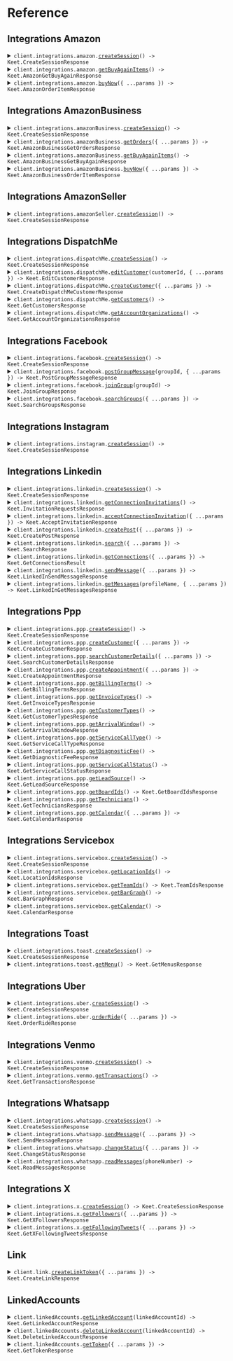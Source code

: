 # Reference

## Integrations Amazon

<details><summary><code>client.integrations.amazon.<a href="/src/api/resources/integrations/resources/amazon/client/Client.ts">createSession</a>() -> Keet.CreateSessionResponse</code></summary>
<dl>
<dd>

#### 📝 Description

<dl>
<dd>

<dl>
<dd>

Create a Amazon session that you can connect to via playwright. See [this link](/overview/integrations/custom-automations) for more info.

</dd>
</dl>
</dd>
</dl>

#### 🔌 Usage

<dl>
<dd>

<dl>
<dd>

```typescript
await client.integrations.amazon.createSession();
```

</dd>
</dl>
</dd>
</dl>

#### ⚙️ Parameters

<dl>
<dd>

<dl>
<dd>

**requestOptions:** `Amazon.RequestOptions`

</dd>
</dl>
</dd>
</dl>

</dd>
</dl>
</details>

<details><summary><code>client.integrations.amazon.<a href="/src/api/resources/integrations/resources/amazon/client/Client.ts">getBuyAgainItems</a>() -> Keet.AmazonGetBuyAgainResponse</code></summary>
<dl>
<dd>

#### 📝 Description

<dl>
<dd>

<dl>
<dd>

Get a list of products that you can buy again or have purchased before.

</dd>
</dl>
</dd>
</dl>

#### 🔌 Usage

<dl>
<dd>

<dl>
<dd>

```typescript
await client.integrations.amazon.getBuyAgainItems();
```

</dd>
</dl>
</dd>
</dl>

#### ⚙️ Parameters

<dl>
<dd>

<dl>
<dd>

**requestOptions:** `Amazon.RequestOptions`

</dd>
</dl>
</dd>
</dl>

</dd>
</dl>
</details>

<details><summary><code>client.integrations.amazon.<a href="/src/api/resources/integrations/resources/amazon/client/Client.ts">buyNow</a>({ ...params }) -> Keet.AmazonOrderItemResponse</code></summary>
<dl>
<dd>

#### 📝 Description

<dl>
<dd>

<dl>
<dd>

Order an item. **The end user must have a default address and payment method set**. Either ASIN or a valid amazon url to the item must be present. If both are present, the ASIN will be used.

</dd>
</dl>
</dd>
</dl>

#### 🔌 Usage

<dl>
<dd>

<dl>
<dd>

```typescript
await client.integrations.amazon.buyNow({
    asin: "string",
    itemUrl: "string",
});
```

</dd>
</dl>
</dd>
</dl>

#### ⚙️ Parameters

<dl>
<dd>

<dl>
<dd>

**request:** `Keet.integrations.OrderAmazonItem`

</dd>
</dl>

<dl>
<dd>

**requestOptions:** `Amazon.RequestOptions`

</dd>
</dl>
</dd>
</dl>

</dd>
</dl>
</details>

## Integrations AmazonBusiness

<details><summary><code>client.integrations.amazonBusiness.<a href="/src/api/resources/integrations/resources/amazonBusiness/client/Client.ts">createSession</a>() -> Keet.CreateSessionResponse</code></summary>
<dl>
<dd>

#### 📝 Description

<dl>
<dd>

<dl>
<dd>

Create a Amazon business session that you can connect to via playwright. See [this link](/overview/integrations/custom-automations) for more info.

</dd>
</dl>
</dd>
</dl>

#### 🔌 Usage

<dl>
<dd>

<dl>
<dd>

```typescript
await client.integrations.amazonBusiness.createSession();
```

</dd>
</dl>
</dd>
</dl>

#### ⚙️ Parameters

<dl>
<dd>

<dl>
<dd>

**requestOptions:** `AmazonBusiness.RequestOptions`

</dd>
</dl>
</dd>
</dl>

</dd>
</dl>
</details>

<details><summary><code>client.integrations.amazonBusiness.<a href="/src/api/resources/integrations/resources/amazonBusiness/client/Client.ts">getOrders</a>({ ...params }) -> Keet.AmazonBusinessGetOrdersResponse</code></summary>
<dl>
<dd>

#### 📝 Description

<dl>
<dd>

<dl>
<dd>

Get your Amazon Business orders. The default timespan is 30 days and default startIndex is 0.

</dd>
</dl>
</dd>
</dl>

#### 🔌 Usage

<dl>
<dd>

<dl>
<dd>

```typescript
await client.integrations.amazonBusiness.getOrders({
    timespan: Keet.OrdersTimespan.ThirtyDays,
    limit: 1,
    startIndex: 1,
});
```

</dd>
</dl>
</dd>
</dl>

#### ⚙️ Parameters

<dl>
<dd>

<dl>
<dd>

**request:** `Keet.integrations.GetOrdersRequest`

</dd>
</dl>

<dl>
<dd>

**requestOptions:** `AmazonBusiness.RequestOptions`

</dd>
</dl>
</dd>
</dl>

</dd>
</dl>
</details>

<details><summary><code>client.integrations.amazonBusiness.<a href="/src/api/resources/integrations/resources/amazonBusiness/client/Client.ts">getBuyAgainItems</a>() -> Keet.AmazonBusinessGetBuyAgainResponse</code></summary>
<dl>
<dd>

#### 📝 Description

<dl>
<dd>

<dl>
<dd>

Get a list of products that you can buy again or have purchased before.

</dd>
</dl>
</dd>
</dl>

#### 🔌 Usage

<dl>
<dd>

<dl>
<dd>

```typescript
await client.integrations.amazonBusiness.getBuyAgainItems();
```

</dd>
</dl>
</dd>
</dl>

#### ⚙️ Parameters

<dl>
<dd>

<dl>
<dd>

**requestOptions:** `AmazonBusiness.RequestOptions`

</dd>
</dl>
</dd>
</dl>

</dd>
</dl>
</details>

<details><summary><code>client.integrations.amazonBusiness.<a href="/src/api/resources/integrations/resources/amazonBusiness/client/Client.ts">buyNow</a>({ ...params }) -> Keet.AmazonBusinessOrderItemResponse</code></summary>
<dl>
<dd>

#### 📝 Description

<dl>
<dd>

<dl>
<dd>

Order an item. **The end user must have a default address and payment method set**. Either ASIN or a valid amazon url to the item must be present. If both are present, the ASIN will be used.

</dd>
</dl>
</dd>
</dl>

#### 🔌 Usage

<dl>
<dd>

<dl>
<dd>

```typescript
await client.integrations.amazonBusiness.buyNow({
    itemUrl: "string",
    asin: "string",
});
```

</dd>
</dl>
</dd>
</dl>

#### ⚙️ Parameters

<dl>
<dd>

<dl>
<dd>

**request:** `Keet.integrations.OrderItem`

</dd>
</dl>

<dl>
<dd>

**requestOptions:** `AmazonBusiness.RequestOptions`

</dd>
</dl>
</dd>
</dl>

</dd>
</dl>
</details>

## Integrations AmazonSeller

<details><summary><code>client.integrations.amazonSeller.<a href="/src/api/resources/integrations/resources/amazonSeller/client/Client.ts">createSession</a>() -> Keet.CreateSessionResponse</code></summary>
<dl>
<dd>

#### 📝 Description

<dl>
<dd>

<dl>
<dd>

Create a Amazon Seller session that you can connect to via playwright. See [this link](/overview/integrations/custom-automations) for more info.

</dd>
</dl>
</dd>
</dl>

#### 🔌 Usage

<dl>
<dd>

<dl>
<dd>

```typescript
await client.integrations.amazonSeller.createSession();
```

</dd>
</dl>
</dd>
</dl>

#### ⚙️ Parameters

<dl>
<dd>

<dl>
<dd>

**requestOptions:** `AmazonSeller.RequestOptions`

</dd>
</dl>
</dd>
</dl>

</dd>
</dl>
</details>

## Integrations DispatchMe

<details><summary><code>client.integrations.dispatchMe.<a href="/src/api/resources/integrations/resources/dispatchMe/client/Client.ts">createSession</a>() -> Keet.CreateSessionResponse</code></summary>
<dl>
<dd>

#### 📝 Description

<dl>
<dd>

<dl>
<dd>

Create a Dispatch Me session that you can connect to via playwright. See [this link](/overview/integrations/custom-automations) for more info.

</dd>
</dl>
</dd>
</dl>

#### 🔌 Usage

<dl>
<dd>

<dl>
<dd>

```typescript
await client.integrations.dispatchMe.createSession();
```

</dd>
</dl>
</dd>
</dl>

#### ⚙️ Parameters

<dl>
<dd>

<dl>
<dd>

**requestOptions:** `DispatchMe.RequestOptions`

</dd>
</dl>
</dd>
</dl>

</dd>
</dl>
</details>

<details><summary><code>client.integrations.dispatchMe.<a href="/src/api/resources/integrations/resources/dispatchMe/client/Client.ts">editCustomer</a>(customerId, { ...params }) -> Keet.EditCustomerResponse</code></summary>
<dl>
<dd>

#### 🔌 Usage

<dl>
<dd>

<dl>
<dd>

```typescript
await client.integrations.dispatchMe.editCustomer("string", {
    customer: {
        firstName: "string",
        lastName: "string",
        organizationId: "string",
        companyName: "string",
        billingAddress: {
            street1: "string",
            street2: "string",
            city: "string",
            state: "string",
            postalCode: "string",
            district: "string",
            county: "string",
            country: "string",
            formattedAddress: "string",
            timezone: "string",
            latitude: 1.1,
            longitude: 1.1,
        },
        homeAddress: {
            street1: "string",
            street2: "string",
            city: "string",
            state: "string",
            postalCode: "string",
            district: "string",
            county: "string",
            country: "string",
            formattedAddress: "string",
            timezone: "string",
            latitude: 1.1,
            longitude: 1.1,
        },
        email: "string",
        notes: "string",
        phoneNumbers: [
            {
                primary: true,
                number: "string",
            },
        ],
        labels: ["string"],
    },
});
```

</dd>
</dl>
</dd>
</dl>

#### ⚙️ Parameters

<dl>
<dd>

<dl>
<dd>

**customerId:** `string`

</dd>
</dl>

<dl>
<dd>

**request:** `Keet.integrations.EditCustomer`

</dd>
</dl>

<dl>
<dd>

**requestOptions:** `DispatchMe.RequestOptions`

</dd>
</dl>
</dd>
</dl>

</dd>
</dl>
</details>

<details><summary><code>client.integrations.dispatchMe.<a href="/src/api/resources/integrations/resources/dispatchMe/client/Client.ts">createCustomer</a>({ ...params }) -> Keet.CreateDispatchMeCustomerResponse</code></summary>
<dl>
<dd>

#### 🔌 Usage

<dl>
<dd>

<dl>
<dd>

```typescript
await client.integrations.dispatchMe.createCustomer({
    customer: {
        firstName: "string",
        lastName: "string",
        organizationId: "string",
        companyName: "string",
        billingAddress: {
            street1: "string",
            street2: "string",
            city: "string",
            state: "string",
            postalCode: "string",
            district: "string",
            county: "string",
            country: "string",
            formattedAddress: "string",
            timezone: "string",
            latitude: 1.1,
            longitude: 1.1,
        },
        homeAddress: {
            street1: "string",
            street2: "string",
            city: "string",
            state: "string",
            postalCode: "string",
            district: "string",
            county: "string",
            country: "string",
            formattedAddress: "string",
            timezone: "string",
            latitude: 1.1,
            longitude: 1.1,
        },
        email: "string",
        notes: "string",
        phoneNumbers: [
            {
                primary: true,
                number: "string",
            },
        ],
        labels: ["string"],
    },
});
```

</dd>
</dl>
</dd>
</dl>

#### ⚙️ Parameters

<dl>
<dd>

<dl>
<dd>

**request:** `Keet.integrations.CreateCustomer`

</dd>
</dl>

<dl>
<dd>

**requestOptions:** `DispatchMe.RequestOptions`

</dd>
</dl>
</dd>
</dl>

</dd>
</dl>
</details>

<details><summary><code>client.integrations.dispatchMe.<a href="/src/api/resources/integrations/resources/dispatchMe/client/Client.ts">getCustomers</a>() -> Keet.GetCustomersResponse</code></summary>
<dl>
<dd>

#### 🔌 Usage

<dl>
<dd>

<dl>
<dd>

```typescript
await client.integrations.dispatchMe.getCustomers();
```

</dd>
</dl>
</dd>
</dl>

#### ⚙️ Parameters

<dl>
<dd>

<dl>
<dd>

**requestOptions:** `DispatchMe.RequestOptions`

</dd>
</dl>
</dd>
</dl>

</dd>
</dl>
</details>

<details><summary><code>client.integrations.dispatchMe.<a href="/src/api/resources/integrations/resources/dispatchMe/client/Client.ts">getAccountOrganizations</a>() -> Keet.GetAccountOrganizationsResponse</code></summary>
<dl>
<dd>

#### 🔌 Usage

<dl>
<dd>

<dl>
<dd>

```typescript
await client.integrations.dispatchMe.getAccountOrganizations();
```

</dd>
</dl>
</dd>
</dl>

#### ⚙️ Parameters

<dl>
<dd>

<dl>
<dd>

**requestOptions:** `DispatchMe.RequestOptions`

</dd>
</dl>
</dd>
</dl>

</dd>
</dl>
</details>

## Integrations Facebook

<details><summary><code>client.integrations.facebook.<a href="/src/api/resources/integrations/resources/facebook/client/Client.ts">createSession</a>() -> Keet.CreateSessionResponse</code></summary>
<dl>
<dd>

#### 📝 Description

<dl>
<dd>

<dl>
<dd>

Create a Facebook session that you can connect to via playwright. See [this link](/overview/integrations/custom-automations) for more info.

</dd>
</dl>
</dd>
</dl>

#### 🔌 Usage

<dl>
<dd>

<dl>
<dd>

```typescript
await client.integrations.facebook.createSession();
```

</dd>
</dl>
</dd>
</dl>

#### ⚙️ Parameters

<dl>
<dd>

<dl>
<dd>

**requestOptions:** `Facebook.RequestOptions`

</dd>
</dl>
</dd>
</dl>

</dd>
</dl>
</details>

<details><summary><code>client.integrations.facebook.<a href="/src/api/resources/integrations/resources/facebook/client/Client.ts">postGroupMessage</a>(groupId, { ...params }) -> Keet.PostGroupMessageResponse</code></summary>
<dl>
<dd>

#### 📝 Description

<dl>
<dd>

<dl>
<dd>

Post a message to a group

</dd>
</dl>
</dd>
</dl>

#### 🔌 Usage

<dl>
<dd>

<dl>
<dd>

```typescript
await client.integrations.facebook.postGroupMessage("string", {
    message: "string",
});
```

</dd>
</dl>
</dd>
</dl>

#### ⚙️ Parameters

<dl>
<dd>

<dl>
<dd>

**groupId:** `string`

</dd>
</dl>

<dl>
<dd>

**request:** `Keet.integrations.PostGroupMessage`

</dd>
</dl>

<dl>
<dd>

**requestOptions:** `Facebook.RequestOptions`

</dd>
</dl>
</dd>
</dl>

</dd>
</dl>
</details>

<details><summary><code>client.integrations.facebook.<a href="/src/api/resources/integrations/resources/facebook/client/Client.ts">joinGroup</a>(groupId) -> Keet.JoinGroupResponse</code></summary>
<dl>
<dd>

#### 📝 Description

<dl>
<dd>

<dl>
<dd>

Join a group

</dd>
</dl>
</dd>
</dl>

#### 🔌 Usage

<dl>
<dd>

<dl>
<dd>

```typescript
await client.integrations.facebook.joinGroup("string");
```

</dd>
</dl>
</dd>
</dl>

#### ⚙️ Parameters

<dl>
<dd>

<dl>
<dd>

**groupId:** `string`

</dd>
</dl>

<dl>
<dd>

**requestOptions:** `Facebook.RequestOptions`

</dd>
</dl>
</dd>
</dl>

</dd>
</dl>
</details>

<details><summary><code>client.integrations.facebook.<a href="/src/api/resources/integrations/resources/facebook/client/Client.ts">searchGroups</a>({ ...params }) -> Keet.SearchGroupsResponse</code></summary>
<dl>
<dd>

#### 📝 Description

<dl>
<dd>

<dl>
<dd>

Search for groups

</dd>
</dl>
</dd>
</dl>

#### 🔌 Usage

<dl>
<dd>

<dl>
<dd>

```typescript
await client.integrations.facebook.searchGroups({
    query: "string",
});
```

</dd>
</dl>
</dd>
</dl>

#### ⚙️ Parameters

<dl>
<dd>

<dl>
<dd>

**request:** `Keet.integrations.SearchGroups`

</dd>
</dl>

<dl>
<dd>

**requestOptions:** `Facebook.RequestOptions`

</dd>
</dl>
</dd>
</dl>

</dd>
</dl>
</details>

## Integrations Instagram

<details><summary><code>client.integrations.instagram.<a href="/src/api/resources/integrations/resources/instagram/client/Client.ts">createSession</a>() -> Keet.CreateSessionResponse</code></summary>
<dl>
<dd>

#### 📝 Description

<dl>
<dd>

<dl>
<dd>

Create a Instagram session that you can connect to via playwright. See [this link](/overview/integrations/custom-automations) for more info.

</dd>
</dl>
</dd>
</dl>

#### 🔌 Usage

<dl>
<dd>

<dl>
<dd>

```typescript
await client.integrations.instagram.createSession();
```

</dd>
</dl>
</dd>
</dl>

#### ⚙️ Parameters

<dl>
<dd>

<dl>
<dd>

**requestOptions:** `Instagram.RequestOptions`

</dd>
</dl>
</dd>
</dl>

</dd>
</dl>
</details>

## Integrations Linkedin

<details><summary><code>client.integrations.linkedin.<a href="/src/api/resources/integrations/resources/linkedin/client/Client.ts">createSession</a>() -> Keet.CreateSessionResponse</code></summary>
<dl>
<dd>

#### 📝 Description

<dl>
<dd>

<dl>
<dd>

Create a LinkedIn session that you can connect to via playwright. See [this link](/overview/integrations/custom-automations) for more info.

</dd>
</dl>
</dd>
</dl>

#### 🔌 Usage

<dl>
<dd>

<dl>
<dd>

```typescript
await client.integrations.linkedin.createSession();
```

</dd>
</dl>
</dd>
</dl>

#### ⚙️ Parameters

<dl>
<dd>

<dl>
<dd>

**requestOptions:** `Linkedin.RequestOptions`

</dd>
</dl>
</dd>
</dl>

</dd>
</dl>
</details>

<details><summary><code>client.integrations.linkedin.<a href="/src/api/resources/integrations/resources/linkedin/client/Client.ts">getConnectionInvitations</a>() -> Keet.InvitationRequestsResponse</code></summary>
<dl>
<dd>

#### 📝 Description

<dl>
<dd>

<dl>
<dd>

Get your the list of pending LinkedIn connection requests.

</dd>
</dl>
</dd>
</dl>

#### 🔌 Usage

<dl>
<dd>

<dl>
<dd>

```typescript
await client.integrations.linkedin.getConnectionInvitations();
```

</dd>
</dl>
</dd>
</dl>

#### ⚙️ Parameters

<dl>
<dd>

<dl>
<dd>

**requestOptions:** `Linkedin.RequestOptions`

</dd>
</dl>
</dd>
</dl>

</dd>
</dl>
</details>

<details><summary><code>client.integrations.linkedin.<a href="/src/api/resources/integrations/resources/linkedin/client/Client.ts">acceptConnectionInvitation</a>({ ...params }) -> Keet.AcceptInvitationResponse</code></summary>
<dl>
<dd>

#### 📝 Description

<dl>
<dd>

<dl>
<dd>

Accept a LinkedIn connection invitation

</dd>
</dl>
</dd>
</dl>

#### 🔌 Usage

<dl>
<dd>

<dl>
<dd>

```typescript
await client.integrations.linkedin.acceptConnectionInvitation({
    profileUrl: "string",
});
```

</dd>
</dl>
</dd>
</dl>

#### ⚙️ Parameters

<dl>
<dd>

<dl>
<dd>

**request:** `Keet.integrations.AcceptConnectionInvitation`

</dd>
</dl>

<dl>
<dd>

**requestOptions:** `Linkedin.RequestOptions`

</dd>
</dl>
</dd>
</dl>

</dd>
</dl>
</details>

<details><summary><code>client.integrations.linkedin.<a href="/src/api/resources/integrations/resources/linkedin/client/Client.ts">createPost</a>({ ...params }) -> Keet.CreatePostResponse</code></summary>
<dl>
<dd>

#### 📝 Description

<dl>
<dd>

<dl>
<dd>

Create a new LinkedIn post

</dd>
</dl>
</dd>
</dl>

#### 🔌 Usage

<dl>
<dd>

<dl>
<dd>

```typescript
await client.integrations.linkedin.createPost({
    content: "string",
});
```

</dd>
</dl>
</dd>
</dl>

#### ⚙️ Parameters

<dl>
<dd>

<dl>
<dd>

**request:** `Keet.integrations.CreatePost`

</dd>
</dl>

<dl>
<dd>

**requestOptions:** `Linkedin.RequestOptions`

</dd>
</dl>
</dd>
</dl>

</dd>
</dl>
</details>

<details><summary><code>client.integrations.linkedin.<a href="/src/api/resources/integrations/resources/linkedin/client/Client.ts">search</a>({ ...params }) -> Keet.SearchResponse</code></summary>
<dl>
<dd>

#### 📝 Description

<dl>
<dd>

<dl>
<dd>

Search for people on LinkedIn

</dd>
</dl>
</dd>
</dl>

#### 🔌 Usage

<dl>
<dd>

<dl>
<dd>

```typescript
await client.integrations.linkedin.search({
    firstName: "string",
    lastName: "string",
    limit: "string",
});
```

</dd>
</dl>
</dd>
</dl>

#### ⚙️ Parameters

<dl>
<dd>

<dl>
<dd>

**request:** `Keet.integrations.Search`

</dd>
</dl>

<dl>
<dd>

**requestOptions:** `Linkedin.RequestOptions`

</dd>
</dl>
</dd>
</dl>

</dd>
</dl>
</details>

<details><summary><code>client.integrations.linkedin.<a href="/src/api/resources/integrations/resources/linkedin/client/Client.ts">getConnections</a>({ ...params }) -> Keet.GetConnectionsResult</code></summary>
<dl>
<dd>

#### 📝 Description

<dl>
<dd>

<dl>
<dd>

Get your LinkedIn connections

</dd>
</dl>
</dd>
</dl>

#### 🔌 Usage

<dl>
<dd>

<dl>
<dd>

```typescript
await client.integrations.linkedin.getConnections({
    limit: "string",
    offset: "string",
});
```

</dd>
</dl>
</dd>
</dl>

#### ⚙️ Parameters

<dl>
<dd>

<dl>
<dd>

**request:** `Keet.integrations.GetConnections`

</dd>
</dl>

<dl>
<dd>

**requestOptions:** `Linkedin.RequestOptions`

</dd>
</dl>
</dd>
</dl>

</dd>
</dl>
</details>

<details><summary><code>client.integrations.linkedin.<a href="/src/api/resources/integrations/resources/linkedin/client/Client.ts">sendMessage</a>({ ...params }) -> Keet.LinkedInSendMessageResponse</code></summary>
<dl>
<dd>

#### 📝 Description

<dl>
<dd>

<dl>
<dd>

Send a LinkedIn message

</dd>
</dl>
</dd>
</dl>

#### 🔌 Usage

<dl>
<dd>

<dl>
<dd>

```typescript
await client.integrations.linkedin.sendMessage({
    to: "string",
    content: "string",
});
```

</dd>
</dl>
</dd>
</dl>

#### ⚙️ Parameters

<dl>
<dd>

<dl>
<dd>

**request:** `Keet.integrations.SendMessage`

</dd>
</dl>

<dl>
<dd>

**requestOptions:** `Linkedin.RequestOptions`

</dd>
</dl>
</dd>
</dl>

</dd>
</dl>
</details>

<details><summary><code>client.integrations.linkedin.<a href="/src/api/resources/integrations/resources/linkedin/client/Client.ts">getMessages</a>(profileName, { ...params }) -> Keet.LinkedInGetMessagesResponse</code></summary>
<dl>
<dd>

#### 📝 Description

<dl>
<dd>

<dl>
<dd>

Get your LinkedIn messages

</dd>
</dl>
</dd>
</dl>

#### 🔌 Usage

<dl>
<dd>

<dl>
<dd>

```typescript
await client.integrations.linkedin.getMessages("string", {
    limit: "string",
});
```

</dd>
</dl>
</dd>
</dl>

#### ⚙️ Parameters

<dl>
<dd>

<dl>
<dd>

**profileName:** `string` — The profile name of the person to get the messages from. For example for the account with the url "https://www.linkedin.com/in/zacharyashen/" the profile name would be "zacharyashen"

</dd>
</dl>

<dl>
<dd>

**request:** `Keet.integrations.GetMessages`

</dd>
</dl>

<dl>
<dd>

**requestOptions:** `Linkedin.RequestOptions`

</dd>
</dl>
</dd>
</dl>

</dd>
</dl>
</details>

## Integrations Ppp

<details><summary><code>client.integrations.ppp.<a href="/src/api/resources/integrations/resources/ppp/client/Client.ts">createSession</a>() -> Keet.CreateSessionResponse</code></summary>
<dl>
<dd>

#### 📝 Description

<dl>
<dd>

<dl>
<dd>

Create a perfect pricing session that you can connect to via playwright. See [this link](/overview/integrations/custom-automations) for more info.

</dd>
</dl>
</dd>
</dl>

#### 🔌 Usage

<dl>
<dd>

<dl>
<dd>

```typescript
await client.integrations.ppp.createSession();
```

</dd>
</dl>
</dd>
</dl>

#### ⚙️ Parameters

<dl>
<dd>

<dl>
<dd>

**requestOptions:** `Ppp.RequestOptions`

</dd>
</dl>
</dd>
</dl>

</dd>
</dl>
</details>

<details><summary><code>client.integrations.ppp.<a href="/src/api/resources/integrations/resources/ppp/client/Client.ts">createCustomer</a>({ ...params }) -> Keet.CreateCustomerResponse</code></summary>
<dl>
<dd>

#### 📝 Description

<dl>
<dd>

<dl>
<dd>

Create a perfect pricing customer

</dd>
</dl>
</dd>
</dl>

#### 🔌 Usage

<dl>
<dd>

<dl>
<dd>

```typescript
await client.integrations.ppp.createCustomer({
    firstName: "string",
    lastName: "string",
    companyName: "string",
    primaryPhoneType: Keet.PhoneType.Home,
    primaryPhone: "string",
    primaryPhoneLabel: "string",
    primaryEmailType: Keet.EmailType.Work,
    primaryEmail: "string",
    commPreferences: Keet.CommPreferences.None,
    billingTerm: "string",
    leadSource: "string",
    customerType: "string",
    comments: "string",
    invoiceType: "string",
    billingLocationName: "string",
    billingStreet1: "string",
    billingStreet2: "string",
    billingCity: "string",
    billingState: "string",
    billingZip: "string",
    billingComments: "string",
    primaryLocationName: "string",
    primaryStreet1: "string",
    primaryStreet2: "string",
    primaryCity: "string",
    primaryState: "string",
    primaryZip: "string",
    salesTax: "string",
    primaryComments: "string",
});
```

</dd>
</dl>
</dd>
</dl>

#### ⚙️ Parameters

<dl>
<dd>

<dl>
<dd>

**request:** `Keet.Customer`

</dd>
</dl>

<dl>
<dd>

**requestOptions:** `Ppp.RequestOptions`

</dd>
</dl>
</dd>
</dl>

</dd>
</dl>
</details>

<details><summary><code>client.integrations.ppp.<a href="/src/api/resources/integrations/resources/ppp/client/Client.ts">searchCustomerDetails</a>({ ...params }) -> Keet.SearchCustomerDetailsResponse</code></summary>
<dl>
<dd>

#### 📝 Description

<dl>
<dd>

<dl>
<dd>

Search for perfect pricing customer

</dd>
</dl>
</dd>
</dl>

#### 🔌 Usage

<dl>
<dd>

<dl>
<dd>

```typescript
await client.integrations.ppp.searchCustomerDetails({
    firstName: "string",
    lastName: "string",
});
```

</dd>
</dl>
</dd>
</dl>

#### ⚙️ Parameters

<dl>
<dd>

<dl>
<dd>

**request:** `Keet.integrations.SearchCustomer`

</dd>
</dl>

<dl>
<dd>

**requestOptions:** `Ppp.RequestOptions`

</dd>
</dl>
</dd>
</dl>

</dd>
</dl>
</details>

<details><summary><code>client.integrations.ppp.<a href="/src/api/resources/integrations/resources/ppp/client/Client.ts">createAppointment</a>({ ...params }) -> Keet.CreateAppointmentResponse</code></summary>
<dl>
<dd>

#### 📝 Description

<dl>
<dd>

<dl>
<dd>

Create a perfect pricing appointment

</dd>
</dl>
</dd>
</dl>

#### 🔌 Usage

<dl>
<dd>

<dl>
<dd>

```typescript
await client.integrations.ppp.createAppointment({
    firstName: "string",
    lastName: "string",
    serviceCallRequest: {
        locationContactInfoId: "string",
        appointmentType: Keet.AppointmentType.Scheduled,
        openServiceCallDate: "string",
        serviceCallTypeId: 1,
        hours: "string",
        minutes: "string",
        arrivalWindow: "string",
        diagnosticFee: 1.1,
        serviceCallStatus: "string",
        leadSourceId: 1,
        poNumber: "string",
        description: "string",
        notes: "string",
        datepicker1: "string",
        dispatchBoardId: 1,
        callTypeId: "string",
        startTime: "string",
        endTime: "string",
        date: "string",
        technicianId: 1,
        sendEmail: 1,
        doNotEmail: 1,
        arrivalWindowId: 1,
        id: "string",
        newCustomer: 1,
        customerFirstName: "string",
        customerLastName: "string",
        customerCompanyName: "string",
        customerFullName: "string",
        newServiceCallDefLeadSourId: 1,
        appointmentSaveFrom: "string",
        selectedMultiTechSameCall: [
            {
                techId: "string",
                startTime: "string",
                endTime: "string",
            },
        ],
        primaryOpenCallTech: "string",
        selectedMultiTechSameCallOrNot: Keet.MultiTechOrNot.AddNewTechnician,
        isMultipleTech: "string",
        isPrimaryTechId: 1,
        isPrimaryTech: "string",
        isSecondaryServiceCallData: 1,
    },
});
```

</dd>
</dl>
</dd>
</dl>

#### ⚙️ Parameters

<dl>
<dd>

<dl>
<dd>

**request:** `Keet.integrations.CreateAppointment`

</dd>
</dl>

<dl>
<dd>

**requestOptions:** `Ppp.RequestOptions`

</dd>
</dl>
</dd>
</dl>

</dd>
</dl>
</details>

<details><summary><code>client.integrations.ppp.<a href="/src/api/resources/integrations/resources/ppp/client/Client.ts">getBillingTerms</a>() -> Keet.GetBillingTermsResponse</code></summary>
<dl>
<dd>

#### 📝 Description

<dl>
<dd>

<dl>
<dd>

Get perfect pricing billing terms

</dd>
</dl>
</dd>
</dl>

#### 🔌 Usage

<dl>
<dd>

<dl>
<dd>

```typescript
await client.integrations.ppp.getBillingTerms();
```

</dd>
</dl>
</dd>
</dl>

#### ⚙️ Parameters

<dl>
<dd>

<dl>
<dd>

**requestOptions:** `Ppp.RequestOptions`

</dd>
</dl>
</dd>
</dl>

</dd>
</dl>
</details>

<details><summary><code>client.integrations.ppp.<a href="/src/api/resources/integrations/resources/ppp/client/Client.ts">getInvoiceTypes</a>() -> Keet.GetInvoiceTypesResponse</code></summary>
<dl>
<dd>

#### 📝 Description

<dl>
<dd>

<dl>
<dd>

Get perfect pricing invoice types

</dd>
</dl>
</dd>
</dl>

#### 🔌 Usage

<dl>
<dd>

<dl>
<dd>

```typescript
await client.integrations.ppp.getInvoiceTypes();
```

</dd>
</dl>
</dd>
</dl>

#### ⚙️ Parameters

<dl>
<dd>

<dl>
<dd>

**requestOptions:** `Ppp.RequestOptions`

</dd>
</dl>
</dd>
</dl>

</dd>
</dl>
</details>

<details><summary><code>client.integrations.ppp.<a href="/src/api/resources/integrations/resources/ppp/client/Client.ts">getCustomerTypes</a>() -> Keet.GetCustomerTypesResponse</code></summary>
<dl>
<dd>

#### 📝 Description

<dl>
<dd>

<dl>
<dd>

Get perfect pricing customer types

</dd>
</dl>
</dd>
</dl>

#### 🔌 Usage

<dl>
<dd>

<dl>
<dd>

```typescript
await client.integrations.ppp.getCustomerTypes();
```

</dd>
</dl>
</dd>
</dl>

#### ⚙️ Parameters

<dl>
<dd>

<dl>
<dd>

**requestOptions:** `Ppp.RequestOptions`

</dd>
</dl>
</dd>
</dl>

</dd>
</dl>
</details>

<details><summary><code>client.integrations.ppp.<a href="/src/api/resources/integrations/resources/ppp/client/Client.ts">getArrivalWindow</a>() -> Keet.GetArrivalWindowResponse</code></summary>
<dl>
<dd>

#### 📝 Description

<dl>
<dd>

<dl>
<dd>

Get perfect pricing arrival window

</dd>
</dl>
</dd>
</dl>

#### 🔌 Usage

<dl>
<dd>

<dl>
<dd>

```typescript
await client.integrations.ppp.getArrivalWindow();
```

</dd>
</dl>
</dd>
</dl>

#### ⚙️ Parameters

<dl>
<dd>

<dl>
<dd>

**requestOptions:** `Ppp.RequestOptions`

</dd>
</dl>
</dd>
</dl>

</dd>
</dl>
</details>

<details><summary><code>client.integrations.ppp.<a href="/src/api/resources/integrations/resources/ppp/client/Client.ts">getServiceCallType</a>() -> Keet.GetServiceCallTypeResponse</code></summary>
<dl>
<dd>

#### 📝 Description

<dl>
<dd>

<dl>
<dd>

Get perfect pricing service call type

</dd>
</dl>
</dd>
</dl>

#### 🔌 Usage

<dl>
<dd>

<dl>
<dd>

```typescript
await client.integrations.ppp.getServiceCallType();
```

</dd>
</dl>
</dd>
</dl>

#### ⚙️ Parameters

<dl>
<dd>

<dl>
<dd>

**requestOptions:** `Ppp.RequestOptions`

</dd>
</dl>
</dd>
</dl>

</dd>
</dl>
</details>

<details><summary><code>client.integrations.ppp.<a href="/src/api/resources/integrations/resources/ppp/client/Client.ts">getDiagnosticFee</a>() -> Keet.GetDiagnosticFeeResponse</code></summary>
<dl>
<dd>

#### 📝 Description

<dl>
<dd>

<dl>
<dd>

Get perfect pricing diagnostic fee

</dd>
</dl>
</dd>
</dl>

#### 🔌 Usage

<dl>
<dd>

<dl>
<dd>

```typescript
await client.integrations.ppp.getDiagnosticFee();
```

</dd>
</dl>
</dd>
</dl>

#### ⚙️ Parameters

<dl>
<dd>

<dl>
<dd>

**requestOptions:** `Ppp.RequestOptions`

</dd>
</dl>
</dd>
</dl>

</dd>
</dl>
</details>

<details><summary><code>client.integrations.ppp.<a href="/src/api/resources/integrations/resources/ppp/client/Client.ts">getServiceCallStatus</a>() -> Keet.GetServiceCallStatusResponse</code></summary>
<dl>
<dd>

#### 📝 Description

<dl>
<dd>

<dl>
<dd>

Get perfect pricing service call status

</dd>
</dl>
</dd>
</dl>

#### 🔌 Usage

<dl>
<dd>

<dl>
<dd>

```typescript
await client.integrations.ppp.getServiceCallStatus();
```

</dd>
</dl>
</dd>
</dl>

#### ⚙️ Parameters

<dl>
<dd>

<dl>
<dd>

**requestOptions:** `Ppp.RequestOptions`

</dd>
</dl>
</dd>
</dl>

</dd>
</dl>
</details>

<details><summary><code>client.integrations.ppp.<a href="/src/api/resources/integrations/resources/ppp/client/Client.ts">getLeadSource</a>() -> Keet.GetLeadSourceResponse</code></summary>
<dl>
<dd>

#### 📝 Description

<dl>
<dd>

<dl>
<dd>

Get perfect pricing lead source

</dd>
</dl>
</dd>
</dl>

#### 🔌 Usage

<dl>
<dd>

<dl>
<dd>

```typescript
await client.integrations.ppp.getLeadSource();
```

</dd>
</dl>
</dd>
</dl>

#### ⚙️ Parameters

<dl>
<dd>

<dl>
<dd>

**requestOptions:** `Ppp.RequestOptions`

</dd>
</dl>
</dd>
</dl>

</dd>
</dl>
</details>

<details><summary><code>client.integrations.ppp.<a href="/src/api/resources/integrations/resources/ppp/client/Client.ts">getBoardIds</a>() -> Keet.GetBoardIdsResponse</code></summary>
<dl>
<dd>

#### 📝 Description

<dl>
<dd>

<dl>
<dd>

Get perfect pricing board ids

</dd>
</dl>
</dd>
</dl>

#### 🔌 Usage

<dl>
<dd>

<dl>
<dd>

```typescript
await client.integrations.ppp.getBoardIds();
```

</dd>
</dl>
</dd>
</dl>

#### ⚙️ Parameters

<dl>
<dd>

<dl>
<dd>

**requestOptions:** `Ppp.RequestOptions`

</dd>
</dl>
</dd>
</dl>

</dd>
</dl>
</details>

<details><summary><code>client.integrations.ppp.<a href="/src/api/resources/integrations/resources/ppp/client/Client.ts">getTechnicians</a>() -> Keet.GetTechniciansResponse</code></summary>
<dl>
<dd>

#### 📝 Description

<dl>
<dd>

<dl>
<dd>

Get perfect pricing technicians

</dd>
</dl>
</dd>
</dl>

#### 🔌 Usage

<dl>
<dd>

<dl>
<dd>

```typescript
await client.integrations.ppp.getTechnicians();
```

</dd>
</dl>
</dd>
</dl>

#### ⚙️ Parameters

<dl>
<dd>

<dl>
<dd>

**requestOptions:** `Ppp.RequestOptions`

</dd>
</dl>
</dd>
</dl>

</dd>
</dl>
</details>

<details><summary><code>client.integrations.ppp.<a href="/src/api/resources/integrations/resources/ppp/client/Client.ts">getCalendar</a>({ ...params }) -> Keet.GetCalendarResponse</code></summary>
<dl>
<dd>

#### 📝 Description

<dl>
<dd>

<dl>
<dd>

Get perfect pricing calendar

</dd>
</dl>
</dd>
</dl>

#### 🔌 Usage

<dl>
<dd>

<dl>
<dd>

```typescript
await client.integrations.ppp.getCalendar({
    boardId: "string",
    calendarId: "string",
});
```

</dd>
</dl>
</dd>
</dl>

#### ⚙️ Parameters

<dl>
<dd>

<dl>
<dd>

**request:** `Keet.integrations.GetCalendar`

</dd>
</dl>

<dl>
<dd>

**requestOptions:** `Ppp.RequestOptions`

</dd>
</dl>
</dd>
</dl>

</dd>
</dl>
</details>

## Integrations Servicebox

<details><summary><code>client.integrations.servicebox.<a href="/src/api/resources/integrations/resources/servicebox/client/Client.ts">createSession</a>() -> Keet.CreateSessionResponse</code></summary>
<dl>
<dd>

#### 📝 Description

<dl>
<dd>

<dl>
<dd>

Create a Service Box session that you can connect to via playwright. See [this link](/overview/integrations/custom-automations) for more info.

</dd>
</dl>
</dd>
</dl>

#### 🔌 Usage

<dl>
<dd>

<dl>
<dd>

```typescript
await client.integrations.servicebox.createSession();
```

</dd>
</dl>
</dd>
</dl>

#### ⚙️ Parameters

<dl>
<dd>

<dl>
<dd>

**requestOptions:** `Servicebox.RequestOptions`

</dd>
</dl>
</dd>
</dl>

</dd>
</dl>
</details>

<details><summary><code>client.integrations.servicebox.<a href="/src/api/resources/integrations/resources/servicebox/client/Client.ts">getLocationIds</a>() -> Keet.LocationIdsResponse</code></summary>
<dl>
<dd>

#### 📝 Description

<dl>
<dd>

<dl>
<dd>

Get the list of locations associated with this account

</dd>
</dl>
</dd>
</dl>

#### 🔌 Usage

<dl>
<dd>

<dl>
<dd>

```typescript
await client.integrations.servicebox.getLocationIds();
```

</dd>
</dl>
</dd>
</dl>

#### ⚙️ Parameters

<dl>
<dd>

<dl>
<dd>

**requestOptions:** `Servicebox.RequestOptions`

</dd>
</dl>
</dd>
</dl>

</dd>
</dl>
</details>

<details><summary><code>client.integrations.servicebox.<a href="/src/api/resources/integrations/resources/servicebox/client/Client.ts">getTeamIds</a>() -> Keet.TeamIdsResponse</code></summary>
<dl>
<dd>

#### 📝 Description

<dl>
<dd>

<dl>
<dd>

Get the list of teams associated with this account

</dd>
</dl>
</dd>
</dl>

#### 🔌 Usage

<dl>
<dd>

<dl>
<dd>

```typescript
await client.integrations.servicebox.getTeamIds();
```

</dd>
</dl>
</dd>
</dl>

#### ⚙️ Parameters

<dl>
<dd>

<dl>
<dd>

**requestOptions:** `Servicebox.RequestOptions`

</dd>
</dl>
</dd>
</dl>

</dd>
</dl>
</details>

<details><summary><code>client.integrations.servicebox.<a href="/src/api/resources/integrations/resources/servicebox/client/Client.ts">getBarGraph</a>() -> Keet.BarGraphResponse</code></summary>
<dl>
<dd>

#### 📝 Description

<dl>
<dd>

<dl>
<dd>

Get a bar graph of the number of events in each location

</dd>
</dl>
</dd>
</dl>

#### 🔌 Usage

<dl>
<dd>

<dl>
<dd>

```typescript
await client.integrations.servicebox.getBarGraph();
```

</dd>
</dl>
</dd>
</dl>

#### ⚙️ Parameters

<dl>
<dd>

<dl>
<dd>

**requestOptions:** `Servicebox.RequestOptions`

</dd>
</dl>
</dd>
</dl>

</dd>
</dl>
</details>

<details><summary><code>client.integrations.servicebox.<a href="/src/api/resources/integrations/resources/servicebox/client/Client.ts">getCalendar</a>() -> Keet.CalendarResponse</code></summary>
<dl>
<dd>

#### 📝 Description

<dl>
<dd>

<dl>
<dd>

Get the calendar

</dd>
</dl>
</dd>
</dl>

#### 🔌 Usage

<dl>
<dd>

<dl>
<dd>

```typescript
await client.integrations.servicebox.getCalendar();
```

</dd>
</dl>
</dd>
</dl>

#### ⚙️ Parameters

<dl>
<dd>

<dl>
<dd>

**requestOptions:** `Servicebox.RequestOptions`

</dd>
</dl>
</dd>
</dl>

</dd>
</dl>
</details>

## Integrations Toast

<details><summary><code>client.integrations.toast.<a href="/src/api/resources/integrations/resources/toast/client/Client.ts">createSession</a>() -> Keet.CreateSessionResponse</code></summary>
<dl>
<dd>

#### 📝 Description

<dl>
<dd>

<dl>
<dd>

Create a Toast session that you can connect to via playwright. See [this link](/overview/integrations/custom-automations) for more info.

</dd>
</dl>
</dd>
</dl>

#### 🔌 Usage

<dl>
<dd>

<dl>
<dd>

```typescript
await client.integrations.toast.createSession();
```

</dd>
</dl>
</dd>
</dl>

#### ⚙️ Parameters

<dl>
<dd>

<dl>
<dd>

**requestOptions:** `Toast.RequestOptions`

</dd>
</dl>
</dd>
</dl>

</dd>
</dl>
</details>

<details><summary><code>client.integrations.toast.<a href="/src/api/resources/integrations/resources/toast/client/Client.ts">getMenu</a>() -> Keet.GetMenusResponse</code></summary>
<dl>
<dd>

#### 🔌 Usage

<dl>
<dd>

<dl>
<dd>

```typescript
await client.integrations.toast.getMenu();
```

</dd>
</dl>
</dd>
</dl>

#### ⚙️ Parameters

<dl>
<dd>

<dl>
<dd>

**requestOptions:** `Toast.RequestOptions`

</dd>
</dl>
</dd>
</dl>

</dd>
</dl>
</details>

## Integrations Uber

<details><summary><code>client.integrations.uber.<a href="/src/api/resources/integrations/resources/uber/client/Client.ts">createSession</a>() -> Keet.CreateSessionResponse</code></summary>
<dl>
<dd>

#### 📝 Description

<dl>
<dd>

<dl>
<dd>

Create a Uber session that you can connect to via playwright. See [this link](/overview/integrations/custom-automations) for more info.

</dd>
</dl>
</dd>
</dl>

#### 🔌 Usage

<dl>
<dd>

<dl>
<dd>

```typescript
await client.integrations.uber.createSession();
```

</dd>
</dl>
</dd>
</dl>

#### ⚙️ Parameters

<dl>
<dd>

<dl>
<dd>

**requestOptions:** `Uber.RequestOptions`

</dd>
</dl>
</dd>
</dl>

</dd>
</dl>
</details>

<details><summary><code>client.integrations.uber.<a href="/src/api/resources/integrations/resources/uber/client/Client.ts">orderRide</a>({ ...params }) -> Keet.OrderRideResponse</code></summary>
<dl>
<dd>

#### 🔌 Usage

<dl>
<dd>

<dl>
<dd>

```typescript
await client.integrations.uber.orderRide({
    origin: {
        addressLine1: "string",
        addressLine2: "string",
    },
    destination: {
        addressLine1: "string",
        addressLine2: "string",
    },
    carType: Keet.UberCarTypes.UberX,
});
```

</dd>
</dl>
</dd>
</dl>

#### ⚙️ Parameters

<dl>
<dd>

<dl>
<dd>

**request:** `Keet.integrations.OrderRide`

</dd>
</dl>

<dl>
<dd>

**requestOptions:** `Uber.RequestOptions`

</dd>
</dl>
</dd>
</dl>

</dd>
</dl>
</details>

## Integrations Venmo

<details><summary><code>client.integrations.venmo.<a href="/src/api/resources/integrations/resources/venmo/client/Client.ts">createSession</a>() -> Keet.CreateSessionResponse</code></summary>
<dl>
<dd>

#### 📝 Description

<dl>
<dd>

<dl>
<dd>

Create a Venmo session that you can connect to via playwright. See [this link](/overview/integrations/custom-automations) for more info.

</dd>
</dl>
</dd>
</dl>

#### 🔌 Usage

<dl>
<dd>

<dl>
<dd>

```typescript
await client.integrations.venmo.createSession();
```

</dd>
</dl>
</dd>
</dl>

#### ⚙️ Parameters

<dl>
<dd>

<dl>
<dd>

**requestOptions:** `Venmo.RequestOptions`

</dd>
</dl>
</dd>
</dl>

</dd>
</dl>
</details>

<details><summary><code>client.integrations.venmo.<a href="/src/api/resources/integrations/resources/venmo/client/Client.ts">getTransactions</a>() -> Keet.GetTransactionsResponse</code></summary>
<dl>
<dd>

#### 🔌 Usage

<dl>
<dd>

<dl>
<dd>

```typescript
await client.integrations.venmo.getTransactions();
```

</dd>
</dl>
</dd>
</dl>

#### ⚙️ Parameters

<dl>
<dd>

<dl>
<dd>

**requestOptions:** `Venmo.RequestOptions`

</dd>
</dl>
</dd>
</dl>

</dd>
</dl>
</details>

## Integrations Whatsapp

<details><summary><code>client.integrations.whatsapp.<a href="/src/api/resources/integrations/resources/whatsapp/client/Client.ts">createSession</a>() -> Keet.CreateSessionResponse</code></summary>
<dl>
<dd>

#### 📝 Description

<dl>
<dd>

<dl>
<dd>

Create a WhatsApp session that you can connect to via playwright. See [this link](/overview/integrations/custom-automations) for more info.

</dd>
</dl>
</dd>
</dl>

#### 🔌 Usage

<dl>
<dd>

<dl>
<dd>

```typescript
await client.integrations.whatsapp.createSession();
```

</dd>
</dl>
</dd>
</dl>

#### ⚙️ Parameters

<dl>
<dd>

<dl>
<dd>

**requestOptions:** `Whatsapp.RequestOptions`

</dd>
</dl>
</dd>
</dl>

</dd>
</dl>
</details>

<details><summary><code>client.integrations.whatsapp.<a href="/src/api/resources/integrations/resources/whatsapp/client/Client.ts">sendMessage</a>({ ...params }) -> Keet.SendMessageResponse</code></summary>
<dl>
<dd>

#### 📝 Description

<dl>
<dd>

<dl>
<dd>

Send a message to a WhatsApp number.

</dd>
</dl>
</dd>
</dl>

#### 🔌 Usage

<dl>
<dd>

<dl>
<dd>

```typescript
await client.integrations.whatsapp.sendMessage({
    to: "string",
    message: "string",
});
```

</dd>
</dl>
</dd>
</dl>

#### ⚙️ Parameters

<dl>
<dd>

<dl>
<dd>

**request:** `Keet.integrations.SendMessageRequest`

</dd>
</dl>

<dl>
<dd>

**requestOptions:** `Whatsapp.RequestOptions`

</dd>
</dl>
</dd>
</dl>

</dd>
</dl>
</details>

<details><summary><code>client.integrations.whatsapp.<a href="/src/api/resources/integrations/resources/whatsapp/client/Client.ts">changeStatus</a>({ ...params }) -> Keet.ChangeStatusResponse</code></summary>
<dl>
<dd>

#### 📝 Description

<dl>
<dd>

<dl>
<dd>

Change the status on WhatsApp. Text only supported

</dd>
</dl>
</dd>
</dl>

#### 🔌 Usage

<dl>
<dd>

<dl>
<dd>

```typescript
await client.integrations.whatsapp.changeStatus({
    statusMessage: "string",
});
```

</dd>
</dl>
</dd>
</dl>

#### ⚙️ Parameters

<dl>
<dd>

<dl>
<dd>

**request:** `Keet.integrations.ChangeStatusRequest`

</dd>
</dl>

<dl>
<dd>

**requestOptions:** `Whatsapp.RequestOptions`

</dd>
</dl>
</dd>
</dl>

</dd>
</dl>
</details>

<details><summary><code>client.integrations.whatsapp.<a href="/src/api/resources/integrations/resources/whatsapp/client/Client.ts">readMessages</a>(phoneNumber) -> Keet.ReadMessagesResponse</code></summary>
<dl>
<dd>

#### 📝 Description

<dl>
<dd>

<dl>
<dd>

Read messages from WhatsApp

</dd>
</dl>
</dd>
</dl>

#### 🔌 Usage

<dl>
<dd>

<dl>
<dd>

```typescript
await client.integrations.whatsapp.readMessages("string");
```

</dd>
</dl>
</dd>
</dl>

#### ⚙️ Parameters

<dl>
<dd>

<dl>
<dd>

**phoneNumber:** `string`

</dd>
</dl>

<dl>
<dd>

**requestOptions:** `Whatsapp.RequestOptions`

</dd>
</dl>
</dd>
</dl>

</dd>
</dl>
</details>

## Integrations X

<details><summary><code>client.integrations.x.<a href="/src/api/resources/integrations/resources/x/client/Client.ts">createSession</a>() -> Keet.CreateSessionResponse</code></summary>
<dl>
<dd>

#### 📝 Description

<dl>
<dd>

<dl>
<dd>

Create a X session that you can connect to via playwright. See [this link](/overview/integrations/custom-automations) for more info.

</dd>
</dl>
</dd>
</dl>

#### 🔌 Usage

<dl>
<dd>

<dl>
<dd>

```typescript
await client.integrations.x.createSession();
```

</dd>
</dl>
</dd>
</dl>

#### ⚙️ Parameters

<dl>
<dd>

<dl>
<dd>

**requestOptions:** `X.RequestOptions`

</dd>
</dl>
</dd>
</dl>

</dd>
</dl>
</details>

<details><summary><code>client.integrations.x.<a href="/src/api/resources/integrations/resources/x/client/Client.ts">getFollowers</a>({ ...params }) -> Keet.GetXFollowersResponse</code></summary>
<dl>
<dd>

#### 📝 Description

<dl>
<dd>

<dl>
<dd>

Get the list of followers associated with this account

</dd>
</dl>
</dd>
</dl>

#### 🔌 Usage

<dl>
<dd>

<dl>
<dd>

```typescript
await client.integrations.x.getFollowers({
    limit: 1,
});
```

</dd>
</dl>
</dd>
</dl>

#### ⚙️ Parameters

<dl>
<dd>

<dl>
<dd>

**request:** `Keet.integrations.GetXFollowers`

</dd>
</dl>

<dl>
<dd>

**requestOptions:** `X.RequestOptions`

</dd>
</dl>
</dd>
</dl>

</dd>
</dl>
</details>

<details><summary><code>client.integrations.x.<a href="/src/api/resources/integrations/resources/x/client/Client.ts">getFollowingTweets</a>({ ...params }) -> Keet.GetXFollowingTweetsResponse</code></summary>
<dl>
<dd>

#### 📝 Description

<dl>
<dd>

<dl>
<dd>

Get the latest tweets from the accounts you follow

</dd>
</dl>
</dd>
</dl>

#### 🔌 Usage

<dl>
<dd>

<dl>
<dd>

```typescript
await client.integrations.x.getFollowingTweets({
    limit: 1,
});
```

</dd>
</dl>
</dd>
</dl>

#### ⚙️ Parameters

<dl>
<dd>

<dl>
<dd>

**request:** `Keet.integrations.GetXFollowingPosts`

</dd>
</dl>

<dl>
<dd>

**requestOptions:** `X.RequestOptions`

</dd>
</dl>
</dd>
</dl>

</dd>
</dl>
</details>

## Link

<details><summary><code>client.link.<a href="/src/api/resources/link/client/Client.ts">createLinkToken</a>({ ...params }) -> Keet.CreateLinkResponse</code></summary>
<dl>
<dd>

#### 📝 Description

<dl>
<dd>

<dl>
<dd>

Create a link token that can be used to link accounts

</dd>
</dl>
</dd>
</dl>

#### 🔌 Usage

<dl>
<dd>

<dl>
<dd>

```typescript
await client.link.createLinkToken({
    linkConfig: {
        endUserId: "<userId>",
        integration: Keet.OfferedIntegrations.Instagram,
        companyLogoUri: "https://example.com/logo.png",
    },
});
```

</dd>
</dl>
</dd>
</dl>

#### ⚙️ Parameters

<dl>
<dd>

<dl>
<dd>

**request:** `Keet.CreateLinkRequest`

</dd>
</dl>

<dl>
<dd>

**requestOptions:** `Link.RequestOptions`

</dd>
</dl>
</dd>
</dl>

</dd>
</dl>
</details>

## LinkedAccounts

<details><summary><code>client.linkedAccounts.<a href="/src/api/resources/linkedAccounts/client/Client.ts">getLinkedAccount</a>(linkedAccountId) -> Keet.GetLinkedAccountResponse</code></summary>
<dl>
<dd>

#### 🔌 Usage

<dl>
<dd>

<dl>
<dd>

```typescript
await client.linkedAccounts.getLinkedAccount("string");
```

</dd>
</dl>
</dd>
</dl>

#### ⚙️ Parameters

<dl>
<dd>

<dl>
<dd>

**linkedAccountId:** `string`

</dd>
</dl>

<dl>
<dd>

**requestOptions:** `LinkedAccounts.RequestOptions`

</dd>
</dl>
</dd>
</dl>

</dd>
</dl>
</details>

<details><summary><code>client.linkedAccounts.<a href="/src/api/resources/linkedAccounts/client/Client.ts">deleteLinkedAccount</a>(linkedAccountId) -> Keet.DeleteLinkedAccountResponse</code></summary>
<dl>
<dd>

#### 🔌 Usage

<dl>
<dd>

<dl>
<dd>

```typescript
await client.linkedAccounts.deleteLinkedAccount("string");
```

</dd>
</dl>
</dd>
</dl>

#### ⚙️ Parameters

<dl>
<dd>

<dl>
<dd>

**linkedAccountId:** `string`

</dd>
</dl>

<dl>
<dd>

**requestOptions:** `LinkedAccounts.RequestOptions`

</dd>
</dl>
</dd>
</dl>

</dd>
</dl>
</details>

<details><summary><code>client.linkedAccounts.<a href="/src/api/resources/linkedAccounts/client/Client.ts">getToken</a>({ ...params }) -> Keet.GetTokenResponse</code></summary>
<dl>
<dd>

#### 🔌 Usage

<dl>
<dd>

<dl>
<dd>

```typescript
await client.linkedAccounts.getToken({
    publicToken: "...",
});
```

</dd>
</dl>
</dd>
</dl>

#### ⚙️ Parameters

<dl>
<dd>

<dl>
<dd>

**request:** `Keet.GetTokenRequest`

</dd>
</dl>

<dl>
<dd>

**requestOptions:** `LinkedAccounts.RequestOptions`

</dd>
</dl>
</dd>
</dl>

</dd>
</dl>
</details>
